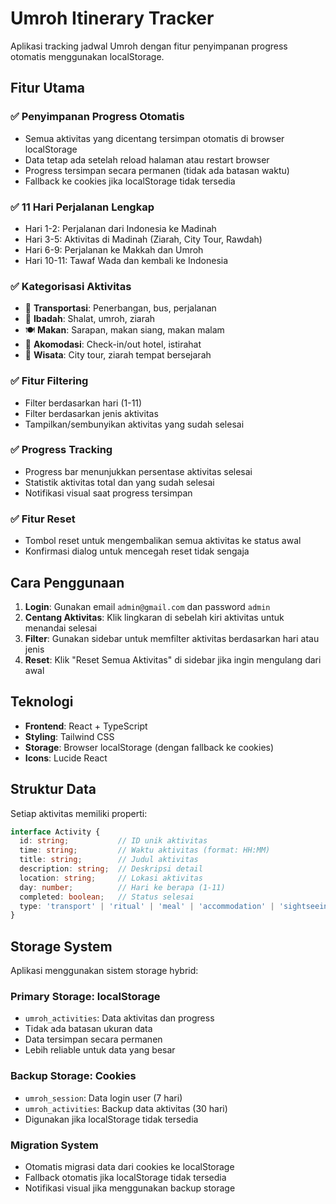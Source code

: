 # Umroh Itinerary Tracker

Aplikasi tracking jadwal Umroh dengan fitur penyimpanan progress otomatis menggunakan localStorage.

## Fitur Utama

### ✅ **Penyimpanan Progress Otomatis**
- Semua aktivitas yang dicentang tersimpan otomatis di browser localStorage
- Data tetap ada setelah reload halaman atau restart browser
- Progress tersimpan secara permanen (tidak ada batasan waktu)
- Fallback ke cookies jika localStorage tidak tersedia

### ✅ **11 Hari Perjalanan Lengkap**
- Hari 1-2: Perjalanan dari Indonesia ke Madinah
- Hari 3-5: Aktivitas di Madinah (Ziarah, City Tour, Rawdah)
- Hari 6-9: Perjalanan ke Makkah dan Umroh
- Hari 10-11: Tawaf Wada dan kembali ke Indonesia

### ✅ **Kategorisasi Aktivitas**
- 🚗 **Transportasi**: Penerbangan, bus, perjalanan
- 🕌 **Ibadah**: Shalat, umroh, ziarah
- 🍽️ **Makan**: Sarapan, makan siang, makan malam
- 🏨 **Akomodasi**: Check-in/out hotel, istirahat
- 📸 **Wisata**: City tour, ziarah tempat bersejarah

### ✅ **Fitur Filtering**
- Filter berdasarkan hari (1-11)
- Filter berdasarkan jenis aktivitas
- Tampilkan/sembunyikan aktivitas yang sudah selesai

### ✅ **Progress Tracking**
- Progress bar menunjukkan persentase aktivitas selesai
- Statistik aktivitas total dan yang sudah selesai
- Notifikasi visual saat progress tersimpan

### ✅ **Fitur Reset**
- Tombol reset untuk mengembalikan semua aktivitas ke status awal
- Konfirmasi dialog untuk mencegah reset tidak sengaja

## Cara Penggunaan

1. **Login**: Gunakan email `admin@gmail.com` dan password `admin`
2. **Centang Aktivitas**: Klik lingkaran di sebelah kiri aktivitas untuk menandai selesai
3. **Filter**: Gunakan sidebar untuk memfilter aktivitas berdasarkan hari atau jenis
4. **Reset**: Klik "Reset Semua Aktivitas" di sidebar jika ingin mengulang dari awal

## Teknologi

- **Frontend**: React + TypeScript
- **Styling**: Tailwind CSS
- **Storage**: Browser localStorage (dengan fallback ke cookies)
- **Icons**: Lucide React

## Struktur Data

Setiap aktivitas memiliki properti:
```typescript
interface Activity {
  id: string;           // ID unik aktivitas
  time: string;         // Waktu aktivitas (format: HH:MM)
  title: string;        // Judul aktivitas
  description: string;  // Deskripsi detail
  location: string;     // Lokasi aktivitas
  day: number;          // Hari ke berapa (1-11)
  completed: boolean;   // Status selesai
  type: 'transport' | 'ritual' | 'meal' | 'accommodation' | 'sightseeing';
}
```

## Storage System

Aplikasi menggunakan sistem storage hybrid:

### **Primary Storage: localStorage**
- `umroh_activities`: Data aktivitas dan progress
- Tidak ada batasan ukuran data
- Data tersimpan secara permanen
- Lebih reliable untuk data yang besar

### **Backup Storage: Cookies**
- `umroh_session`: Data login user (7 hari)
- `umroh_activities`: Backup data aktivitas (30 hari)
- Digunakan jika localStorage tidak tersedia

### **Migration System**
- Otomatis migrasi data dari cookies ke localStorage
- Fallback otomatis jika localStorage tidak tersedia
- Notifikasi visual jika menggunakan backup storage

